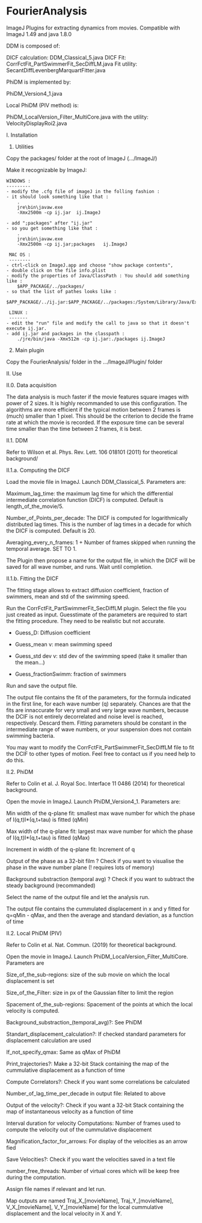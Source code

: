 # FourierAnalysis

ImageJ Plugins for extracting dynamics from movies. Compatible with ImageJ 1.49 and java 1.8.0

DDM is composed of:

DICF calculation: DDM_Classical_5.java
DICF Fit: CorrFctFit_PartSwimmerFit_SecDiffLM.java
Fit utility: SecantDiffLevenbergMarquartFitter.java

PhiDM is implemented by: 

PhiDM_Version4_1.java

Local PhiDM (PIV method) is:

PhiDM_LocalVersion_Filter_MultiCore.java
with the utility: VelocityDisplayRoi2.java

I. Installation

1. Utilities

Copy the packages/ folder at the root of ImageJ (.../ImageJ/)

Make it recognizable by ImageJ:

    WINDOWS :
    ---------
	- modify the .cfg file of imageJ in the folling fashion :
	- it should look something like that :
		.
		jre\bin\javaw.exe
		-Xmx2500m -cp ij.jar  ij.ImageJ

	- add ";packages" after "ij.jar"
	- so you get something like that :
		.
		jre\bin\javaw.exe
		-Xmx2500m -cp ij.jar;packages   ij.ImageJ

     MAC OS :
     --------
	- ctrl-click on ImageJ.app and choose "show package contents", 
	- double click on the file info.plist
	- modify the properties of Java/ClassPath : You should add something like : 
		$APP_PACKAGE/../packages/
	- so that the list of pathes looks like : 
		$APP_PACKAGE/../ij.jar:$APP_PACKAGE/../packages:/System/Library/Java/Extensions/QTJava.jar 

     LINUX :
     ------- 
	- edit the "run" file and modify the call to java so that it doesn't execute ij.jar. 
	- add ij.jar and packages in the classpath : 
		./jre/bin/java -Xmx512m -cp ij.jar:./packages ij.ImageJ

2. Main plugin

Copy the FourierAnalysis/ folder in the .../ImageJ/Plugin/ folder 

II. Use

II.0. Data acquisition

The data analysis is much faster if the movie features square images with power of 2 sizes. It is highly recommanded to use this 
configuration. The algorithms are more efficient if the typical motion between 2 frames is (much) smaller than 1 pixel. This
should be the criterion to decide the frame rate at which the movie is recorded. If the exposure time can be several time smaller than the time between 2 frames, it is best.

II.1. DDM 

Refer to Wilson et al. Phys. Rev. Lett. 106 018101 (2011) for theoretical background/

II.1.a. Computing the DICF

Load the movie file in ImageJ. Launch DDM_Classical_5. Parameters are:

Maximum_lag_time: the maximum lag time for which the differential intermediate correlation function (DICF) is computed. Default 
is length_of_the_movie/5.

Number_of_Points_per_decade: The DICF is computed for logarithmically distributed lag times. This is the number of lag times in a decade for which the DICF is computed. Default is 20.

Averaging_every_n_frames: 1 + Number of frames skipped when running the temporal average. SET TO 1.

The Plugin then propose a name for the output file, in which the DICF will be saved for all wave number, and runs. Wait until completion.  

II.1.b. Fitting the DICF

The fitting stage allows to extract diffusion coefficient, fraction of swimmers, mean and std of the swimming speed.

Run the CorrFctFit_PartSwimmerFit_SecDiffLM plugin. Select the file you just created as input. Guesstimate of the parameters are
required to start the fitting procedure. They need to be realistic but not accurate.

 - Guess_D: Diffusion coefficient 

 - Guess_mean v: mean swimming speed

 - Guess_std dev v: std dev of the swimming speed (take it smaller than the mean...)

 - Guess_fractionSwimm: fraction of swimmers

Run and save the output file.

The output file contains the fit of the parameters, for the formula indicated in the first line, for each wave number (q)
separately. Chances are that the fits are innaccurate for very small and very large wave numbers, because the DCIF is not 
entirely decorrelated and noise level is reached, respectively. Descard them. Fitting parameters should be constant in the 
intermediate range of wave numbers, or your suspension does not contain swimming bacteria.

You may want to modify the CorrFctFit_PartSwimmerFit_SecDiffLM file to fit the DCIF to other types of motion. Feel free to 
contact us if you need help to do this. 


II.2. PhiDM 

Refer to Colin et al. J. Royal Soc. Interface 11 0486 (2014) for theoretical background.

Open the movie in ImageJ. Launch PhiDM_Version4_1. Parameters are: 

Min width of the q-plane fit: smallest max wave number for which the phase of I(q,t)I*(q,t+tau) is fitted (qMin) 

Max width of the q-plane fit: largest max wave number for which the phase of I(q,t)I*(q,t+tau) is fitted  (qMax)

Increment in width of the q-plane fit: Increment of q

Output of the phase as a 32-bit film ? Check if you want to visualise the phase in the wave number plane (! requires lots of memory)

Background substraction (temporal avg) ? Check if you want to subtract the steady background (recommanded)

Select the name of the output file and let the analysis run.

The output file contains the cummulated displacement in x and y fitted for q=qMin - qMax, and then the average and standard 
deviation, as a function of time


II.2. Local PhiDM (PIV)

Refer to Colin et al. Nat. Commun. (2019) for theoretical background.

Open the movie in ImageJ. Launch PhiDM_LocalVersion_Filter_MultiCore. Parameters are

Size_of_the_sub-regions: size of the sub movie on which the local displacement is set 

Size_of_the_Filter: size in px of the Gaussian filter to limit the region

Spacement of_the_sub-regions: Spacement of the points at which the local velocity is computed.

Background_substraction_(temporal_avg)?: See PhiDM

Standart_displacement_calculation?: If checked standard parameters for displacement calculation are used 

If_not_specify_qmax: Same as qMax of PhiDM

Print_trajectories?: Make a 32-bit Stack containing the map of the cummulative displacement as a function of time 

Compute Correlators?: Check if you want some correlations be calculated

Number_of_lag_time_per_decade in output file: Related to above

Output of the velocity?: Check if you want a 32-bit Stack containing the map of instantaneous velocity as a function of time 

Interval duration for velocity Computations: Number of frames used to compute the velocity out of the cummulative displacement

Magnification_factor_for_arrows: For display of the velocities as an arrow fied 

Save Velocities?: Check if you want the velocities saved in a text file

number_free_threads: Number of virtual cores which will be keep free during the computation.

Assign file names if relevant and let run.

Map outputs are named Traj_X_[movieName], Traj_Y_[movieName], V_X_[movieName], V_Y_[movieName] for the local cummulative 
displacement and the local velocity in X and Y.


